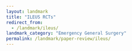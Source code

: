 ```yaml
---
layout: landmark
title: "ILEUS RCTs"
redirect_from:
  - /landmark/ileus/
landmark_category: "Emergency General Surgery"
permalink: /landmark/paper-review/ileus/
---
```


<!-- Replace this with article content for ILEUS RCTs -->

